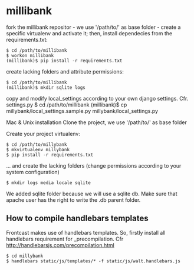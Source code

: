 millibank
=========

fork the millibank repositor - we use '/path/to/' as base folder - create a specific virtualenv and activate it;
then, install dependecies from the requirements.txt:
	
	$ cd /path/to/millibank
	$ workon millibank
	(millibank)$ pip install -r requirements.txt

create lacking folders and attribute permissions:

	$ cd /path/to/millibank
	(millibank)$ mkdir sqlite logs
	

copy and modify local_settings according to your own django settings. Cfr. settings.py 
	$ cd /path/to/millibank
	(millibank)$ cp millybank/local_settings.sample.py millybank/local_settings.py 





Mac & Unix installation
Clone the project, we use '/path/to/' as base folder

Create your project virtualenv:

	$ cd /path/to/millybank
	$ mkvirtualenv millybank
	$ pip install -r requirements.txt

… and create the lacking folders (change permissions according to your system configuration)
	
	$ mkdir logs media locale sqlite
	

We added sqlite folder because we will use a sqlite db. Make sure that apache user has the right to write the .db parent folder.

How to compile handlebars templates
---
Frontcast makes use of handlebars templates.
So, firstly install all handlebars requirement for _precompilation. Cfr http://handlebarsjs.com/precompilation.html

	$ cd millybank
	$ handlebars static/js/templates/* -f static/js/walt.handlebars.js

